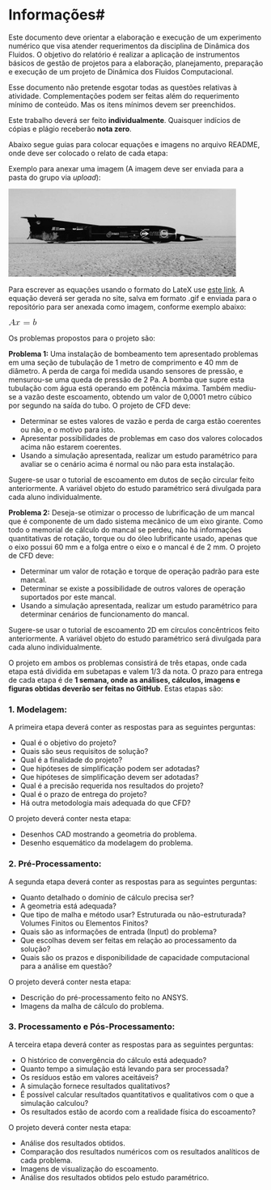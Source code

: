 # Informações#

Este documento deve orientar a elaboração e execução de um experimento numérico que visa atender requerimentos da disciplina de Dinâmica dos Fluidos. O objetivo do relatório é realizar a aplicação de instrumentos básicos de gestão de projetos para a elaboração, planejamento, preparação e execução de um projeto de Dinâmica dos Fluidos Computacional. 

Esse documento não pretende esgotar todas as questões relativas à atividade. Complementações podem ser feitas além do requerimento mínimo de conteúdo. Mas os itens mínimos devem ser preenchidos. 

Este trabalho deverá ser feito **individualmente**. Quaisquer indícios de cópias e plágio receberão **nota zero**.

Abaixo segue guias para colocar equações e imagens no arquivo README, onde deve ser colocado o relato de cada etapa:


Exemplo para anexar uma imagem (A imagem deve ser enviada para a pasta do grupo via *upload*):

![Teste de legenda de imagem](thrust.jpg)


Para escrever as equações usando o formato do LateX use [este link](https://www.codecogs.com/latex/eqneditor.php). A equação deverá ser gerada no site, salva em formato .gif e enviada para o repositório para ser anexada como imagem, conforme exemplo abaixo:

![Teste de legenda de imagem 2](CodeCogsEqn.gif)

Os problemas propostos para o projeto são:

**Problema 1:** Uma instalação de bombeamento tem apresentado problemas em uma seção de tubulação de 1 metro de comprimento e 40 mm de diâmetro. A perda de carga foi medida usando sensores de pressão, e mensurou-se uma queda de pressão de 2 Pa. A bomba que supre esta tubulação com água está operando em potência máxima. Também mediu-se a vazão deste escoamento, obtendo um valor de 0,0001 metro cúbico por segundo na saída do tubo. O projeto de CFD deve:

- Determinar se estes valores de vazão e perda de carga estão coerentes ou não, e o motivo para isto.
- Apresentar possibilidades de problemas em caso dos valores colocados acima não estarem coerentes.
- Usando a simulação apresentada, realizar um estudo paramétrico para avaliar se o cenário acima é normal ou não para esta instalação.

Sugere-se usar o tutorial de escoamento em dutos de seção circular feito anteriormente. A variável objeto do estudo paramétrico será divulgada para cada aluno individualmente.

**Problema 2:** Deseja-se otimizar o processo de lubrificação de um mancal que é componente de um dado sistema mecânico de um eixo girante. Como todo o memorial de cálculo do mancal se perdeu, não há informações quantitativas de rotação, torque ou do óleo lubrificante usado, apenas que o eixo possui 60 mm e a folga entre o eixo e o mancal é de 2 mm. O projeto de CFD deve:

- Determinar um valor de rotação e torque de operação padrão para este mancal.
- Determinar se existe a possibilidade de outros valores de operação suportados por este mancal.
- Usando a simulação apresentada, realizar um estudo paramétrico para determinar cenários de funcionamento do mancal.

Sugere-se usar o tutorial de escoamento 2D em círculos concêntricos feito anteriormente. A variável objeto do estudo paramétrico será divulgada para cada aluno individualmente.


O projeto em ambos os problemas consistirá de três etapas, onde cada etapa está dividida em subetapas e valem 1/3 da nota. O prazo para entrega de cada etapa é de **1 semana, onde as análises, cálculos, imagens e figuras obtidas deverão ser feitas no GitHub**. Estas etapas são:

### 1. Modelagem: 

A primeira etapa deverá conter as respostas para as seguintes perguntas:

- Qual é o objetivo do projeto?
- Quais são seus requisitos de solução?
- Qual é a finalidade do projeto?
- Que hipóteses de simplificação podem ser adotadas?
- Que hipóteses de simplificação devem ser adotadas?
- Qual é a precisão requerida nos resultados do projeto?
- Qual é o prazo de entrega do projeto?
- Há outra metodologia mais adequada do que CFD?

O projeto deverá conter nesta etapa:

- Desenhos CAD mostrando a geometria do problema.
- Desenho esquemático da modelagem do problema.

### 2.	Pré-Processamento:

A segunda etapa deverá conter as respostas para as seguintes perguntas:

- Quanto detalhado o domínio de cálculo precisa ser?
- A geometria está adequada?
- Que tipo de malha e método usar? Estruturada ou não-estruturada? Volumes Finitos ou Elementos Finitos?
- Quais são as informações de entrada (Input) do problema?
- Que escolhas devem ser feitas em relação ao processamento da solução?
- Quais são os prazos e disponibilidade de capacidade computacional para a análise em questão? 

O projeto deverá conter nesta etapa:

- Descrição do pré-processamento feito no ANSYS.
- Imagens da malha de cálculo do problema.

### 3.	Processamento e Pós-Processamento:

A terceira etapa deverá conter as respostas para as seguintes perguntas:

- O histórico de convergência do cálculo está adequado?
- Quanto tempo a simulação está levando para ser processada?
- Os resíduos estão em valores aceitáveis?
- A simulação fornece resultados qualitativos?
- É possível calcular resultados quantitativos e qualitativos com o que a simulação calculou?
- Os resultados estão de acordo com a realidade física do escoamento?

O projeto deverá conter nesta etapa:

- Análise dos resultados obtidos.
- Comparação dos resultados numéricos com os resultados analíticos de cada problema.
- Imagens de visualização do escoamento.
- Análise dos resultados obtidos pelo estudo paramétrico.


